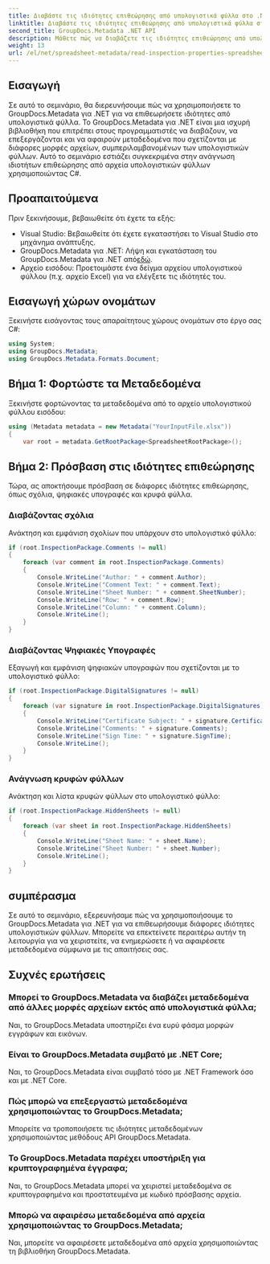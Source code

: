 ```yaml
---
title: Διαβάστε τις ιδιότητες επιθεώρησης από υπολογιστικά φύλλα στο .NET
linktitle: Διαβάστε τις ιδιότητες επιθεώρησης από υπολογιστικά φύλλα στο .NET
second_title: GroupDocs.Metadata .NET API
description: Μάθετε πώς να διαβάζετε τις ιδιότητες επιθεώρησης από υπολογιστικά φύλλα χρησιμοποιώντας το GroupDocs.Metadata για .NET. Αποκτήστε πρόσβαση σε σχόλια, ψηφιακές υπογραφές και κρυφά φύλλα χωρίς κόπο.
weight: 13
url: /el/net/spreadsheet-metadata/read-inspection-properties-spreadsheets/
---
```

## Εισαγωγή
Σε αυτό το σεμινάριο, θα διερευνήσουμε πώς να χρησιμοποιήσετε το GroupDocs.Metadata για .NET για να επιθεωρήσετε ιδιότητες από υπολογιστικά φύλλα. Το GroupDocs.Metadata για .NET είναι μια ισχυρή βιβλιοθήκη που επιτρέπει στους προγραμματιστές να διαβάζουν, να επεξεργάζονται και να αφαιρούν μεταδεδομένα που σχετίζονται με διάφορες μορφές αρχείων, συμπεριλαμβανομένων των υπολογιστικών φύλλων. Αυτό το σεμινάριο εστιάζει συγκεκριμένα στην ανάγνωση ιδιοτήτων επιθεώρησης από αρχεία υπολογιστικών φύλλων χρησιμοποιώντας C#.
## Προαπαιτούμενα
Πριν ξεκινήσουμε, βεβαιωθείτε ότι έχετε τα εξής:
- Visual Studio: Βεβαιωθείτε ότι έχετε εγκαταστήσει το Visual Studio στο μηχάνημα ανάπτυξης.
-  GroupDocs.Metadata για .NET: Λήψη και εγκατάσταση του GroupDocs.Metadata για .NET από[εδώ](https://releases.groupdocs.com/metadata/net/).
- Αρχείο εισόδου: Προετοιμάστε ένα δείγμα αρχείου υπολογιστικού φύλλου (π.χ. αρχείο Excel) για να ελέγξετε τις ιδιότητές του.

## Εισαγωγή χώρων ονομάτων
Ξεκινήστε εισάγοντας τους απαραίτητους χώρους ονομάτων στο έργο σας C#:
```csharp
using System;
using GroupDocs.Metadata;
using GroupDocs.Metadata.Formats.Document;
```
## Βήμα 1: Φορτώστε τα Μεταδεδομένα
Ξεκινήστε φορτώνοντας τα μεταδεδομένα από το αρχείο υπολογιστικού φύλλου εισόδου:
```csharp
using (Metadata metadata = new Metadata("YourInputFile.xlsx"))
{
    var root = metadata.GetRootPackage<SpreadsheetRootPackage>();
```
## Βήμα 2: Πρόσβαση στις ιδιότητες επιθεώρησης
Τώρα, ας αποκτήσουμε πρόσβαση σε διάφορες ιδιότητες επιθεώρησης, όπως σχόλια, ψηφιακές υπογραφές και κρυφά φύλλα.
### Διαβάζοντας σχόλια
Ανάκτηση και εμφάνιση σχολίων που υπάρχουν στο υπολογιστικό φύλλο:
```csharp
if (root.InspectionPackage.Comments != null)
{
    foreach (var comment in root.InspectionPackage.Comments)
    {
        Console.WriteLine("Author: " + comment.Author);
        Console.WriteLine("Comment Text: " + comment.Text);
        Console.WriteLine("Sheet Number: " + comment.SheetNumber);
        Console.WriteLine("Row: " + comment.Row);
        Console.WriteLine("Column: " + comment.Column);
        Console.WriteLine();
    }
}
```
### Διαβάζοντας Ψηφιακές Υπογραφές
Εξαγωγή και εμφάνιση ψηφιακών υπογραφών που σχετίζονται με το υπολογιστικό φύλλο:
```csharp
if (root.InspectionPackage.DigitalSignatures != null)
{
    foreach (var signature in root.InspectionPackage.DigitalSignatures)
    {
        Console.WriteLine("Certificate Subject: " + signature.CertificateSubject);
        Console.WriteLine("Comments: " + signature.Comments);
        Console.WriteLine("Sign Time: " + signature.SignTime);
        Console.WriteLine();
    }
}
```
### Ανάγνωση κρυφών φύλλων
Ανάκτηση και λίστα κρυφών φύλλων στο υπολογιστικό φύλλο:
```csharp
if (root.InspectionPackage.HiddenSheets != null)
{
    foreach (var sheet in root.InspectionPackage.HiddenSheets)
    {
        Console.WriteLine("Sheet Name: " + sheet.Name);
        Console.WriteLine("Sheet Number: " + sheet.Number);
        Console.WriteLine();
    }
}
```

## συμπέρασμα
Σε αυτό το σεμινάριο, εξερευνήσαμε πώς να χρησιμοποιήσουμε το GroupDocs.Metadata για .NET για να επιθεωρήσουμε διάφορες ιδιότητες υπολογιστικών φύλλων. Μπορείτε να επεκτείνετε περαιτέρω αυτήν τη λειτουργία για να χειριστείτε, να ενημερώσετε ή να αφαιρέσετε μεταδεδομένα σύμφωνα με τις απαιτήσεις σας.

## Συχνές ερωτήσεις
### Μπορεί το GroupDocs.Metadata να διαβάζει μεταδεδομένα από άλλες μορφές αρχείων εκτός από υπολογιστικά φύλλα;
Ναι, το GroupDocs.Metadata υποστηρίζει ένα ευρύ φάσμα μορφών εγγράφων και εικόνων.
### Είναι το GroupDocs.Metadata συμβατό με .NET Core;
Ναι, το GroupDocs.Metadata είναι συμβατό τόσο με .NET Framework όσο και με .NET Core.
### Πώς μπορώ να επεξεργαστώ μεταδεδομένα χρησιμοποιώντας το GroupDocs.Metadata;
Μπορείτε να τροποποιήσετε τις ιδιότητες μεταδεδομένων χρησιμοποιώντας μεθόδους API GroupDocs.Metadata.
### Το GroupDocs.Metadata παρέχει υποστήριξη για κρυπτογραφημένα έγγραφα;
Ναι, το GroupDocs.Metadata μπορεί να χειριστεί μεταδεδομένα σε κρυπτογραφημένα και προστατευμένα με κωδικό πρόσβασης αρχεία.
### Μπορώ να αφαιρέσω μεταδεδομένα από αρχεία χρησιμοποιώντας το GroupDocs.Metadata;
Ναι, μπορείτε να αφαιρέσετε μεταδεδομένα από αρχεία χρησιμοποιώντας τη βιβλιοθήκη GroupDocs.Metadata.